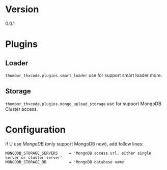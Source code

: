 # Version
0.0.1

# Plugins
## Loader
`thumbor_thxcode.plugins.smart_loader` use for support smart loader more.
## Storage
`thumbor_thxcode.plugins.mongo_upload_storage` use for support MongoDB Cluster access.

# Configuration
if U use _MongoDB_ (only support MongoDB now), add follow lines:
```
MONGODB_STORAGE_SERVERS 	= 'MongoDB access url, either single server or cluster server'
MONGODB_STORAGE_DB 			= 'MongoDB database name'
```